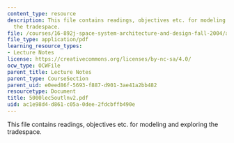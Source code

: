 ```yaml
---
content_type: resource
description: This file contains readings, objectives etc. for modeling and exploring
  the tradespace.
file: /courses/16-892j-space-system-architecture-and-design-fall-2004/ac1e98d4d861c05a0dee2fdcbffb490e_5000lec5outlnv2.pdf
file_type: application/pdf
learning_resource_types:
- Lecture Notes
license: https://creativecommons.org/licenses/by-nc-sa/4.0/
ocw_type: OCWFile
parent_title: Lecture Notes
parent_type: CourseSection
parent_uid: e0eed86f-5693-f887-d901-3ae41a2bb482
resourcetype: Document
title: 5000lec5outlnv2.pdf
uid: ac1e98d4-d861-c05a-0dee-2fdcbffb490e
---
```

This file contains readings, objectives etc. for modeling and exploring the tradespace.